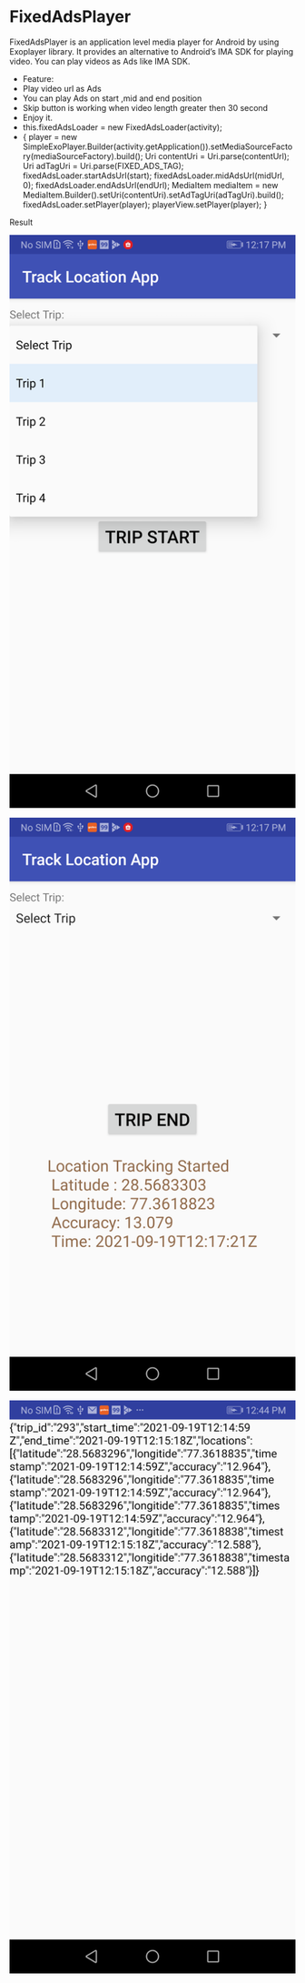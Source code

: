# FixedAdsPlayer
FixedAdsPlayer is an application level media player for Android by using Exoplayer library. 
It provides an
alternative to Android’s IMA SDK for playing video.
You can play videos as Ads like IMA SDK.

<ul>
<li>Feature:</li>
<li>Play video url as Ads</li>
<li>You can play Ads on start ,mid and end position</li>
<li>Skip button is working when video length greater then 30 second</li>
<li>Enjoy it.</li>

<li> this.fixedAdsLoader = new FixedAdsLoader(activity);</li>
<li>{
        player = new SimpleExoPlayer.Builder(activity.getApplication()).setMediaSourceFactory(mediaSourceFactory).build();
        Uri contentUri = Uri.parse(contentUrl);
        Uri adTagUri = Uri.parse(FIXED_ADS_TAG);
        fixedAdsLoader.startAdsUrl(start);
        fixedAdsLoader.midAdsUrl(midUrl, 0);
        fixedAdsLoader.endAdsUrl(endUrl);
        MediaItem mediaItem = new MediaItem.Builder().setUri(contentUri).setAdTagUri(adTagUri).build();
        fixedAdsLoader.setPlayer(player);
        playerView.setPlayer(player);
}
</li>
</ul>

Result

![track_location_device_devdeeds](https://raw.githubusercontent.com/gautamlook/LocationTracker/main/device-2021-09-19-121719.png)

![track_location_device_devdeeds](https://raw.githubusercontent.com/gautamlook/LocationTracker/main/device-2021-09-19-121742.png)

![track_location_device_devdeeds](https://raw.githubusercontent.com/gautamlook/LocationTracker/main/device-2021-09-19-124427.png)
